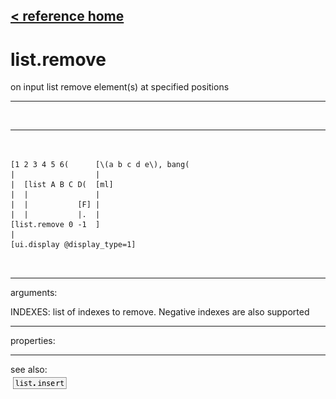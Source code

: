 [< reference home](index.html)
---

# list.remove


on input list remove element(s) at specified positions

---

<br>


---


```


[1 2 3 4 5 6(      [\(a b c d e\), bang(
|                  |
|  [list A B C D(  [ml]
|  |               |
|  |           [F] |
|  |           |.  |
[list.remove 0 -1  ]
|
[ui.display @display_type=1]

            
```

---
arguments:

INDEXES: list of indexes to remove. Negative indexes are
            also supported<br>

---
properties:


---
see also:<br>
[![list.insert](img/object_list.insert.png)](list.insert.html)
